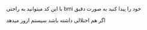 با این کد میتوانید به راحتی bmi خود را پیدا کنید به صورت دقیق 

اگر هم اختلالی داشته باشد سیستم ارور میدهد